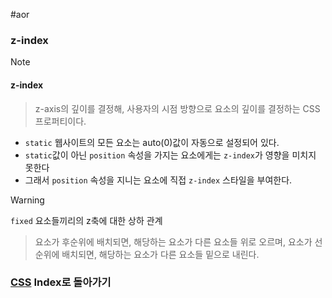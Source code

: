 #aor 
### z-index
>[!note]
>#### z-index
>
>>z-axis의 깊이를 결정해, 사용자의 시점 방향으로 요소의 깊이를 결정하는 CSS 프로퍼티이다.

- `static` 웹사이트의 모든 요소는 auto(0)값이 자동으로 설정되어 있다.
- `static`값이 아닌 `position` 속성을 가지는 요소에게는 `z-index`가 영향을 미치지 못한다
- 그래서 `position` 속성을 지니는 요소에 직접 `z-index` 스타일을 부여한다.  

>[!warning]
>`fixed` 요소들끼리의 z축에 대한 상하 관계
>>요소가 후순위에 배치되면, 해당하는 요소가 다른 요소들 위로 오르며,
>>요소가 선순위에 배치되면, 해당하는 요소가 다른 요소들 밑으로 내린다.
### [CSS](AOR/Dev-Index/CSS.md) Index로 돌아가기